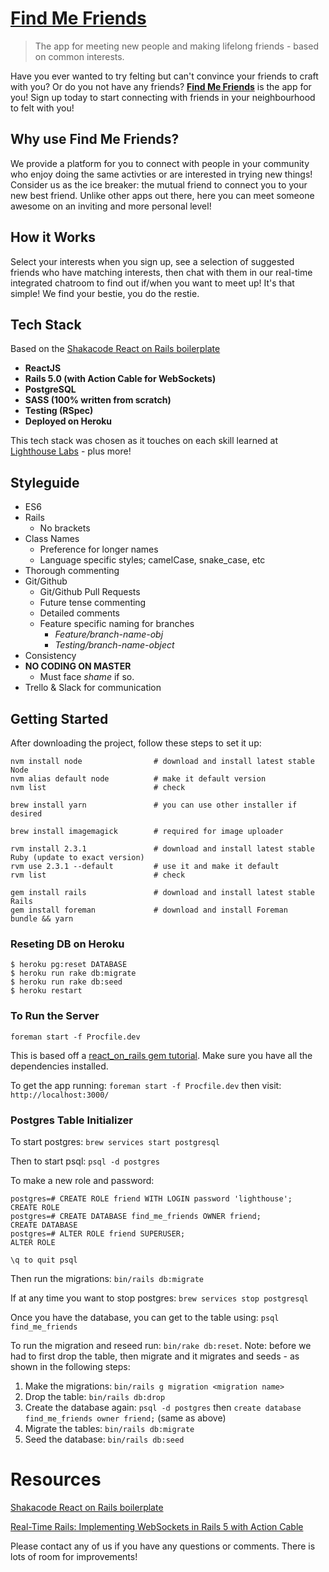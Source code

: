 # [Find Me Friends](findmefriends.herokuapp.com)
> The app for meeting new people and making lifelong friends - based on common interests. 

Have you ever wanted to try felting but can't convince your friends to craft with you? Or do you not have any friends? **[Find Me Friends](findmefriends.herokuapp.com)** is the app for you! Sign up today to start connecting with friends in your neighbourhood to felt with you!

## Why use Find Me Friends?

We provide a platform for you to connect with people in your community who enjoy doing the same activties or are interested in trying new things! Consider us as the ice breaker: the mutual friend to connect you to your new best friend. Unlike other apps out there, here you can meet someone awesome on an inviting and more personal level!

## How it Works

Select your interests when you sign up, see a selection of suggested friends who have matching interests, then chat with them in our real-time integrated chatroom to find out if/when you want to meet up! It's that simple! We find your bestie, you do the restie.

## Tech Stack
Based on the [Shakacode React on Rails boilerplate](https://www.gitbook.com/book/shakacode/react-on-rails)

* **ReactJS**
* **Rails 5.0 (with Action Cable for WebSockets)**
* **PostgreSQL**
* **SASS (100% written from scratch)**
* **Testing (RSpec)**
* **Deployed on Heroku**

This tech stack was chosen as it touches on each skill learned at [Lighthouse Labs](https://lighthouselabs.ca/web-bootcamp) - plus more!

## Styleguide
* ES6
* Rails
    - No brackets
* Class Names
    - Preference for longer names
    - Language specific styles; camelCase, snake_case, etc
* Thorough commenting
* Git/Github
    - Git/Github Pull Requests
    - Future tense commenting
    - Detailed comments
    - Feature specific naming for branches
        - *Feature/branch-name-obj*
        - *Testing/branch-name-object*
* Consistency
* **NO CODING ON MASTER**
  - Must face *shame* if so.
* Trello & Slack for communication

## Getting Started
After downloading the project, follow these steps to set it up:

```
nvm install node                # download and install latest stable Node
nvm alias default node          # make it default version
nvm list                        # check

brew install yarn               # you can use other installer if desired

brew install imagemagick        # required for image uploader

rvm install 2.3.1               # download and install latest stable Ruby (update to exact version)
rvm use 2.3.1 --default         # use it and make it default
rvm list                        # check

gem install rails               # download and install latest stable Rails
gem install foreman             # download and install Foreman
bundle && yarn
```

### Reseting DB on Heroku

```
$ heroku pg:reset DATABASE
$ heroku run rake db:migrate
$ heroku run rake db:seed
$ heroku restart
```

### To Run the Server

`foreman start -f Procfile.dev`

This is based off a [react_on_rails gem tutorial](https://github.com/shakacode/react_on_rails/blob/master/docs/tutorial.md). Make sure you have all the dependencies installed.

To get the app running: `foreman start -f Procfile.dev`
then visit: `http://localhost:3000/`

### Postgres Table Initializer

To start postgres:
`brew services start postgresql`

Then to start psql:
`psql -d postgres`

To make a new role and password:

```
postgres=# CREATE ROLE friend WITH LOGIN password 'lighthouse';
CREATE ROLE
postgres=# CREATE DATABASE find_me_friends OWNER friend;
CREATE DATABASE
postgres=# ALTER ROLE friend SUPERUSER;
ALTER ROLE
```

`\q to quit psql`

Then run the migrations:
`bin/rails db:migrate`

If at any time you want to stop postgres:
`brew services stop postgresql`

Once you have the database, you can get to the table using:
`psql find_me_friends`

To run the migration and reseed run: `bin/rake db:reset`. 
Note: before we had to first drop the table, then migrate and it migrates and seeds - as shown in the following steps:
1. Make the migrations: `bin/rails g migration <migration name>`
2. Drop the table: `bin/rails db:drop`
3. Create the database again: `psql -d postgres` then `create database find_me_friends owner friend;` (same as above)
4. Migrate the tables: `bin/rails db:migrate`
4. Seed the database: `bin/rails db:seed`

# Resources
[Shakacode React on Rails boilerplate](https://github.com/shakacode/react_on_rails)

[Real-Time Rails: Implementing WebSockets in Rails 5 with Action Cable](https://blog.heroku.com/real_time_rails_implementing_websockets_in_rails_5_with_action_cable)

Please contact any of us if you have any questions or comments. There is lots of room for improvements!
